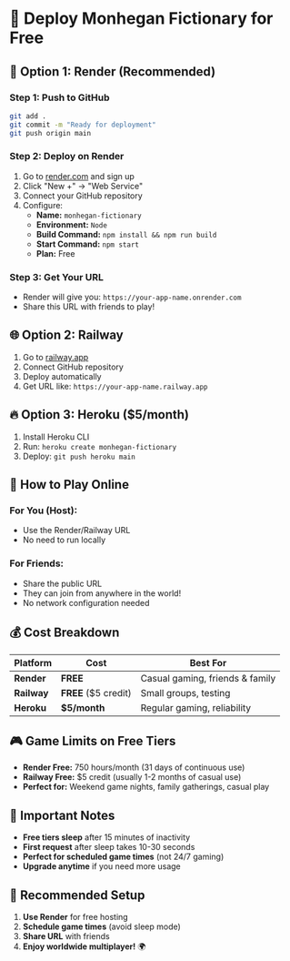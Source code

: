 # 🚀 Deploy Monhegan Fictionary for Free

## 🌟 **Option 1: Render (Recommended)**

### **Step 1: Push to GitHub**

```bash
git add .
git commit -m "Ready for deployment"
git push origin main
```

### **Step 2: Deploy on Render**

1. Go to [render.com](https://render.com) and sign up
2. Click "New +" → "Web Service"
3. Connect your GitHub repository
4. Configure:
   - **Name:** `monhegan-fictionary`
   - **Environment:** `Node`
   - **Build Command:** `npm install && npm run build`
   - **Start Command:** `npm start`
   - **Plan:** Free

### **Step 3: Get Your URL**

- Render will give you: `https://your-app-name.onrender.com`
- Share this URL with friends to play!

## 🌐 **Option 2: Railway**

1. Go to [railway.app](https://railway.app)
2. Connect GitHub repository
3. Deploy automatically
4. Get URL like: `https://your-app-name.railway.app`

## 🔥 **Option 3: Heroku ($5/month)**

1. Install Heroku CLI
2. Run: `heroku create monhegan-fictionary`
3. Deploy: `git push heroku main`

## 📱 **How to Play Online**

### **For You (Host):**

- Use the Render/Railway URL
- No need to run locally

### **For Friends:**

- Share the public URL
- They can join from anywhere in the world!
- No network configuration needed

## 💰 **Cost Breakdown**

| Platform    | Cost                 | Best For                        |
| ----------- | -------------------- | ------------------------------- |
| **Render**  | **FREE**             | Casual gaming, friends & family |
| **Railway** | **FREE** ($5 credit) | Small groups, testing           |
| **Heroku**  | **$5/month**         | Regular gaming, reliability     |

## 🎮 **Game Limits on Free Tiers**

- **Render Free:** 750 hours/month (31 days of continuous use)
- **Railway Free:** $5 credit (usually 1-2 months of casual use)
- **Perfect for:** Weekend game nights, family gatherings, casual play

## 🚨 **Important Notes**

- **Free tiers sleep** after 15 minutes of inactivity
- **First request** after sleep takes 10-30 seconds
- **Perfect for scheduled game times** (not 24/7 gaming)
- **Upgrade anytime** if you need more usage

## 🎯 **Recommended Setup**

1. **Use Render** for free hosting
2. **Schedule game times** (avoid sleep mode)
3. **Share URL** with friends
4. **Enjoy worldwide multiplayer!** 🌍
